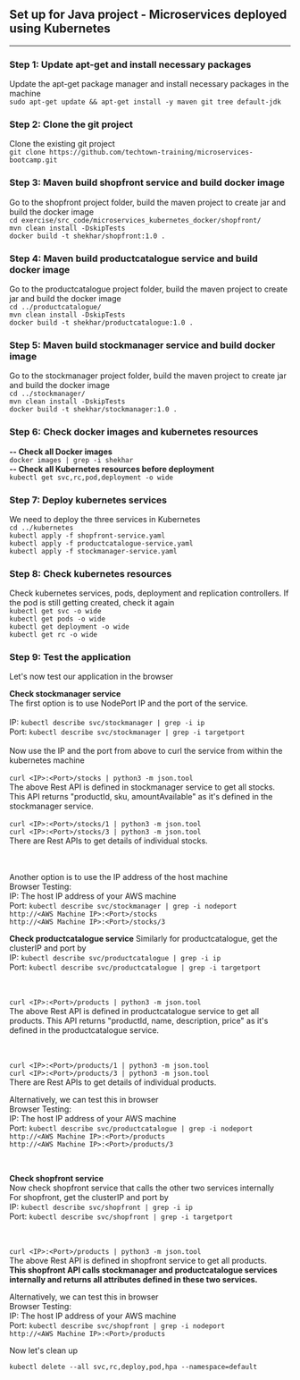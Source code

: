 ## Set up for Java project - Microservices deployed using Kubernetes

----------

### Step 1: Update apt-get and install necessary packages
Update the apt-get package manager and install necessary packages in the machine
<br>
`sudo apt-get update && apt-get install -y maven git tree default-jdk`
<br>

### Step 2: Clone the git project
Clone the existing git project
<br>
`git clone https://github.com/techtown-training/microservices-bootcamp.git`
<br>

### Step 3: Maven build shopfront service and build docker image
Go to the shopfront project folder, build the maven project to create jar and build the docker image
<br>
`cd exercise/src_code/microservices_kubernetes_docker/shopfront/`
<br>
`mvn clean install -DskipTests`
<br>
`docker build -t shekhar/shopfront:1.0 .`
<br>

### Step 4: Maven build productcatalogue service and build docker image
Go to the productcatalogue project folder, build the maven project to create jar and build the docker image
<br>
`cd ../productcatalogue/`
<br>
`mvn clean install -DskipTests`
<br>
`docker build -t shekhar/productcatalogue:1.0 .`
<br>

### Step 5: Maven build stockmanager service and build docker image
Go to the stockmanager project folder, build the maven project to create jar and build the docker image
<br>
`cd ../stockmanager/`
<br>
`mvn clean install -DskipTests`
<br>
`docker build -t shekhar/stockmanager:1.0 .`
<br>

### Step 6: Check docker images and kubernetes resources
**-- Check all Docker images <br>**
`docker images | grep -i shekhar`
<br>
**-- Check all Kubernetes resources before deployment <br>**
`kubectl get svc,rc,pod,deployment -o wide`
<br>

### Step 7: Deploy kubernetes services
We need to deploy the three services in Kubernetes
<br>
`cd ../kubernetes`
<br>
`kubectl apply -f shopfront-service.yaml`
<br>
`kubectl apply -f productcatalogue-service.yaml`
<br>
`kubectl apply -f stockmanager-service.yaml`
<br>

### Step 8: Check kubernetes resources
Check kubernetes services, pods, deployment and replication controllers. If the pod is still getting created, check it again
<br>
`kubectl get svc -o wide`
<br>
`kubectl get pods -o wide`
<br>
`kubectl get deployment -o wide`
<br>
`kubectl get rc -o wide`
<br>

### Step 9: Test the application

Let's now test our application in the browser

**Check stockmanager service**
<br>
The first option is to use NodePort IP and the port of the service.<br>
<br>IP: `kubectl describe svc/stockmanager | grep -i ip`
<br>Port: `kubectl describe svc/stockmanager | grep -i targetport` 
<br><br>Now use the IP and the port from above to curl the service from within the kubernetes machine
<br><br>`curl <IP>:<Port>/stocks | python3 -m json.tool`
<br> The above Rest API is defined in stockmanager service to get all stocks. This API returns "productId, sku, amountAvailable" as it's defined in the stockmanager service.
<br><br> `curl <IP>:<Port>/stocks/1 | python3 -m json.tool`
<br> `curl <IP>:<Port>/stocks/3 | python3 -m json.tool`
<br> There are Rest APIs to get details of individual stocks.

<br><br> Another option is to use the IP address of the host machine
<br>Browser Testing:
<br> IP: The host IP address of your AWS machine
<br>Port: `kubectl describe svc/stockmanager | grep -i nodeport`
<br>`http://<AWS Machine IP>:<Port>/stocks`
<br>`http://<AWS Machine IP>:<Port>/stocks/3`


**Check productcatalogue service**
Similarly for productcatalogue, get the clusterIP and port by
<br>IP: `kubectl describe svc/productcatalogue | grep -i ip`
<br>Port: `kubectl describe svc/productcatalogue | grep -i targetport` 

<br><br>`curl <IP>:<Port>/products | python3 -m json.tool`
<br> The above Rest API is defined in productcatalogue service to get all products. This API returns "productId, name, description, price" as it's defined in the productcatalogue service.

<br><br> `curl <IP>:<Port>/products/1 | python3 -m json.tool`
<br> `curl <IP>:<Port>/products/3 | python3 -m json.tool`
<br> There are Rest APIs to get details of individual products.

Alternatively, we can test this in browser
<br>Browser Testing:
<br> IP: The host IP address of your AWS machine
<br>Port: `kubectl describe svc/productcatalogue | grep -i nodeport`
<br>`http://<AWS Machine IP>:<Port>/products`
<br>`http://<AWS Machine IP>:<Port>/products/3`

<br>

**Check shopfront service**
<br> 
Now check shopfront service that calls the other two services internally
<br>For shopfront, get the clusterIP and port by
<br>IP: `kubectl describe svc/shopfront | grep -i ip`
<br>Port: `kubectl describe svc/shopfront | grep -i targetport` 

<br><br>`curl <IP>:<Port>/products | python3 -m json.tool`
<br> The above Rest API is defined in shopfront service to get all products.
<br>**This shopfront API calls stockmanager and productcatalogue services internally and returns all attributes defined in these two services.**


Alternatively, we can test this in browser
<br>Browser Testing:
<br> IP: The host IP address of your AWS machine
<br>Port: `kubectl describe svc/shopfront | grep -i nodeport`
<br>`http://<AWS Machine IP>:<Port>/products`
<br>


Now let's clean up

```
kubectl delete --all svc,rc,deploy,pod,hpa --namespace=default
```